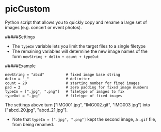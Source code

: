 picCustom
=========

Python script that allows you to quickly copy and rename a large set of images (e.g. concert or event photos).

#####Settings
- The `typeIn` variable lets you limit the target files to a single filetype
- The remaining variables will determine the new image names of the form `newString + delim + count + typeOut`

#####Example
```
newString = "abcd"          # fixed image base string
delim = "_"                 # delimiter
count = 20                  # starting number for fixed images
pad = 2                     # zero padding for fixed image numbers
typeIn = [".jpg", ".png"]   # filetype of images to fix
typeOut = ".jpg"            # filetype of fixed images
```

The settings above turn ["IMG001.jpg", "IMG002.gif", "IMG003.jpg"] into ["abcd_20.jpg", "abcd_21.jpg"].
- Note that `typeIn = [".jpg", ".png"]` kept the second image, a `.gif` file, from being renamed.

